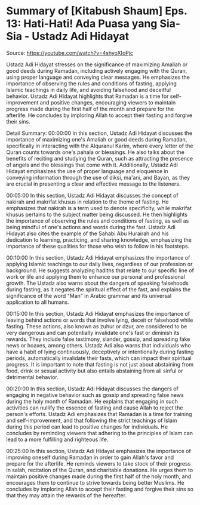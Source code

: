 # Summary of [Kitabush Shaum] Eps. 13: Hati-Hati! Ada Puasa yang Sia-Sia - Ustadz Adi Hidayat

Source: https://youtube.com/watch?v=4shyoXIoPjc

Ustadz Adi Hidayat stresses on the significance of maximizing Amaliah or good deeds during Ramadan, including actively engaging with the Quran, using proper language and conveying clear messages. He emphasizes the importance of observing the rules and conditions of fasting, applying Islamic teachings in daily life, and avoiding falsehood and deceitful behavior. Ustadz Adi Hidayat highlights that Ramadan is a time for self-improvement and positive changes, encouraging viewers to maintain progress made during the first half of the month and prepare for the afterlife. He concludes by imploring Allah to accept their fasting and forgive their sins.

Detail Summary: 
00:00:00
In this section, Ustadz Adi Hidayat discusses the importance of maximizing one's Amaliah or good deeds during Ramadan, specifically in interacting with the Alquranul Karim, where every letter of the Quran counts towards one's pahala or blessings. He also talks about the benefits of reciting and studying the Quran, such as attracting the presence of angels and the blessings that come with it. Additionally, Ustadz Adi Hidayat emphasizes the use of proper language and eloquence in conveying information through the use of diksi, ma'ani, and Bayan, as they are crucial in presenting a clear and effective message to the listeners.

00:05:00
In this section, Ustadz Adi Hidayat discusses the concept of nakirah and makrifat khusus in relation to the theme of fasting. He emphasizes that nakirah is a term used to denote specificity, while makrifat khusus pertains to the subject matter being discussed. He then highlights the importance of observing the rules and conditions of fasting, as well as being mindful of one's actions and words during the fast. Ustadz Adi Hidayat also cites the example of the Sahabi Abu Hurairah and his dedication to learning, practicing, and sharing knowledge, emphasizing the importance of these qualities for those who wish to follow in his footsteps.

00:10:00
In this section, Ustadz Adi Hidayat emphasizes the importance of applying Islamic teachings to our daily lives, regardless of our profession or background. He suggests analyzing hadiths that relate to our specific line of work or life and applying them to enhance our personal and professional growth. The Ustadz also warns about the dangers of speaking falsehoods during fasting, as it negates the spiritual effect of the fast, and explains the significance of the word "Man" in Arabic grammar and its universal application to all humans.

00:15:00
In this section, Ustadz Adi Hidayat emphasizes the importance of leaving behind actions or words that involve lying, deceit or falsehood while fasting. These actions, also known as zuhur or dzur, are considered to be very dangerous and can potentially invalidate one's fast or diminish its rewards. They include false testimony, slander, gossip, and spreading fake news or hoaxes, among others. Ustadz Adi also warns that individuals who have a habit of lying continuously, deceptively or intentionally during fasting periods, automatically invalidate their fasts, which can impact their spiritual progress. It is important to note that fasting is not just about abstaining from food, drink or sexual activity but also entails abstaining from all sinful or detrimental behavior.

00:20:00
In this section, Ustadz Adi Hidayat discusses the dangers of engaging in negative behavior such as gossip and spreading false news during the holy month of Ramadan. He explains that engaging in such activities can nullify the essence of fasting and cause Allah to reject the person's efforts. Ustadz Adi emphasizes that Ramadan is a time for training and self-improvement, and that following the strict teachings of Islam during this period can lead to positive changes for individuals. He concludes by reminding viewers that adhering to the principles of Islam can lead to a more fulfilling and righteous life.

00:25:00
In this section, Ustadz Adi Hidayat emphasizes the importance of improving oneself during Ramadan in order to gain Allah's favor and prepare for the afterlife. He reminds viewers to take stock of their progress in salah, recitation of the Quran, and charitable donations. He urges them to maintain positive changes made during the first half of the holy month, and encourages them to continue to strive towards being better Muslims. He concludes by imploring Allah to accept their fasting and forgive their sins so that they may attain the rewards of the hereafter.

